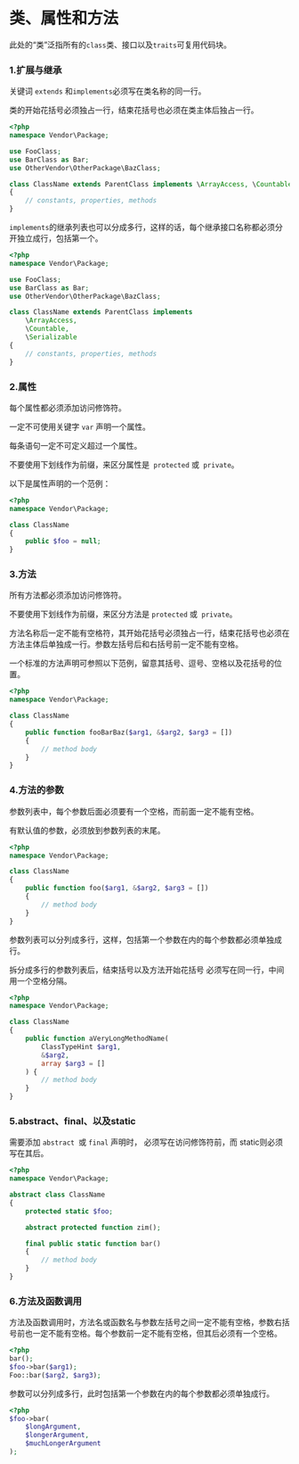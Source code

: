 # 类、属性和方法

此处的“类”泛指所有的`class`类、接口以及`traits`可复用代码块。

### 1.扩展与继承

关键词 `extends` 和`implements`必须写在类名称的同一行。

类的开始花括号必须独占一行，结束花括号也必须在类主体后独占一行。

```php
<?php
namespace Vendor\Package;

use FooClass;
use BarClass as Bar;
use OtherVendor\OtherPackage\BazClass;

class ClassName extends ParentClass implements \ArrayAccess, \Countable
{
    // constants, properties, methods
}

```

`implements`的继承列表也可以分成多行，这样的话，每个继承接口名称都必须分开独立成行，包括第一个。


```php
<?php
namespace Vendor\Package;

use FooClass;
use BarClass as Bar;
use OtherVendor\OtherPackage\BazClass;

class ClassName extends ParentClass implements
    \ArrayAccess,
    \Countable,
    \Serializable
{
    // constants, properties, methods
}
```

### 2.属性

每个属性都必须添加访问修饰符。

一定不可使用关键字 `var` 声明一个属性。

每条语句一定不可定义超过一个属性。

不要使用下划线作为前缀，来区分属性是` protected` 或` private`。

以下是属性声明的一个范例：

```php
<?php
namespace Vendor\Package;

class ClassName
{
    public $foo = null;
}
```

### 3.方法

所有方法都必须添加访问修饰符。

不要使用下划线作为前缀，来区分方法是 `protected` 或` private`。

方法名称后一定不能有空格符，其开始花括号必须独占一行，结束花括号也必须在方法主体后单独成一行。参数左括号后和右括号前一定不能有空格。

一个标准的方法声明可参照以下范例，留意其括号、逗号、空格以及花括号的位置。
 
```php
<?php
namespace Vendor\Package;

class ClassName
{
    public function fooBarBaz($arg1, &$arg2, $arg3 = [])
    {
        // method body
    }
}
```
### 4.方法的参数

参数列表中，每个参数后面必须要有一个空格，而前面一定不能有空格。

有默认值的参数，必须放到参数列表的末尾。

```php
<?php
namespace Vendor\Package;

class ClassName
{
    public function foo($arg1, &$arg2, $arg3 = [])
    {
        // method body
    }
}
```

参数列表可以分列成多行，这样，包括第一个参数在内的每个参数都必须单独成行。

拆分成多行的参数列表后，结束括号以及方法开始花括号 必须写在同一行，中间用一个空格分隔。


```php
<?php
namespace Vendor\Package;

class ClassName
{
    public function aVeryLongMethodName(
        ClassTypeHint $arg1,
        &$arg2,
        array $arg3 = []
    ) {
        // method body
    }
}
```
### 5.abstract、final、以及static

需要添加 `abstract `或 `final` 声明时， 必须写在访问修饰符前，而 static则必须写在其后。

```php
<?php
namespace Vendor\Package;

abstract class ClassName
{
    protected static $foo;

    abstract protected function zim();

    final public static function bar()
    {
        // method body
    }
}
```
### 6.方法及函数调用

方法及函数调用时，方法名或函数名与参数左括号之间一定不能有空格，参数右括号前也一定不能有空格。每个参数前一定不能有空格，但其后必须有一个空格。

```php
<?php
bar();
$foo->bar($arg1);
Foo::bar($arg2, $arg3);
```
参数可以分列成多行，此时包括第一个参数在内的每个参数都必须单独成行。

```php
<?php
$foo->bar(
    $longArgument,
    $longerArgument,
    $muchLongerArgument
);
```
